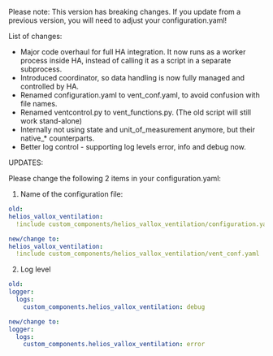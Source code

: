 Please note: This version has breaking changes.
If you update from a previous version, you will need to adjust your configuration.yaml!

List of changes:
- Major code overhaul for full HA integration. It now runs as a worker process inside HA, instead of calling it as a script in a separate subprocess.
- Introduced coordinator, so data handling is now fully managed and controlled by HA.
- Renamed configuration.yaml to vent_conf.yaml, to avoid confusion with file names.
- Renamed ventcontrol.py to vent_functions.py. (The old script will still work stand-alone)
- Internally not using state and unit_of_measurement anymore, but their native_* counterparts.
- Better log control - supporting log levels error, info and debug now.

UPDATES:

Please change the following 2 items in your configuration.yaml:

1. Name of the configuration file:
```yaml
old:
helios_vallox_ventilation:
  !include custom_components/helios_vallox_ventilation/configuration.yaml

new/change to:
helios_vallox_ventilation:
  !include custom_components/helios_vallox_ventilation/vent_conf.yaml
```

2. Log level
```yaml
old:
logger:
  logs:
    custom_components.helios_vallox_ventilation: debug

new/change to:
logger:
  logs:
    custom_components.helios_vallox_ventilation: error
```
